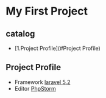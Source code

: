 
# My First Project

## catalog

- [1.Project Profile](#Project Profile)


## Project Profile
-    Framework
        [laravel 5.2](https://github.com/laravel/framework)
-    Editor
        [PhpStorm](http://www.jetbrains.com/phpstorm/)